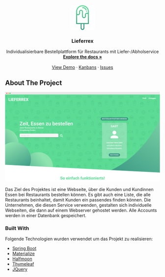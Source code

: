 <!-- PROJECT LOGO -->
<br />
<div align="center">
    <img src="images/logo.png" alt="Logo" width="80" height="80">

  <h3 align="center">Lieferrex</h3>

  <p align="center">
    Individualisierbare Bestellplattform für Restaurants mit Liefer-/Abholservice
    <br />
    <a href="https://github.com/MichaelBogensberger/Lieferrex/tree/main/documentation"><strong>Explore the docs »</strong></a>
    <br />
    <br />
    <a href="http://lieferrex.ddns.net/">View Demo</a>
    ·
    <a href="https://github.com/MichaelBogensberger/Lieferrex/projects">Kanbans</a>
    ·
    <a href="https://github.com/MichaelBogensberger/Lieferrex/issues">Issues</a>
  </p>
</div>





<!-- ABOUT THE PROJECT -->
## About The Project

<p align="center">
  <img width="800px" src="https://github.com/MichaelBogensberger/Lieferrex/blob/main/images/screenshot.png?raw=true" alt="Sublime's custom image"/>
</p>


Das Ziel des Projektes ist eine Webseite, über die Kunden und Kundinnen Essen bei Restaurants bestellen können. Es gibt auch eine Liste, die alle Restaurants beinhaltet, damit Kunden ein passendes finden können. Die Unternehmen, die diesen Service verwenden, gestalten sich individuelle Webseiten, die dann auf einem Webserver gehostet werden. Alle Accounts werden in einer Datenbank gespeichert.


### Built With

Folgende Technologien wurden verwendet um das Projekt zu realisieren:

* [Spring Boot](https://spring.io/)
* [Materialize](https://materializecss.com/)
* [Halfmoon](https://www.gethalfmoon.com/)
* [Thymeleaf](https://www.thymeleaf.org/)
* [JQuery](https://jquery.com)







